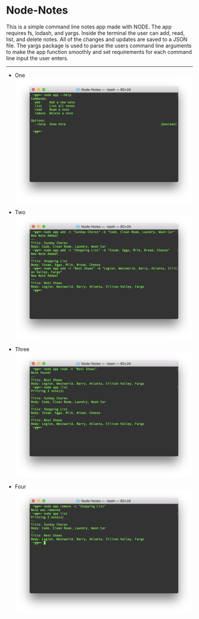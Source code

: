 # Node-Notes
This is a simple command line notes app made with NODE. The app requires fs, lodash, and yargs. Inside the terminal the user can add, read, list, and delete notes. All of the changes and updates are saved to a JSON file. The yargs package is used to parse the users command line arguments to make the app function smoothly and set requirements for each command line input the user enters. 

---

- One
![USER COMMANDS](read_me/1-commands.png)

- Two
![ADD NOTE](read_me/2-add.png)

- Three
![READ/LIST NOTES](read_me/3-readandlist.png)

- Four
![REMOVE NOTE](read_me/4-remove.png)
